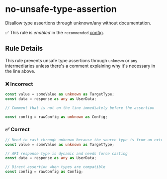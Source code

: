 # no-unsafe-type-assertion

Disallow type assertions through unknown/any without documentation.

✅ This rule is _enabled_ in the `recommended` [config](https://github.com/ximagine-ai/eslint-plugin#configs).

<!-- end auto-generated rule header -->
<!-- Do not manually modify this header. Run: `pnpm run gen:docs` -->

## Rule Details

This rule prevents unsafe type assertions through `unknown` or `any` intermediaries unless there's a comment explaining why it's necessary in the line above.

### ❌ Incorrect

```ts
const value = someValue as unknown as TargetType;
const data = response as any as UserData;

// Comment that is not on the line immediately before the assertion

const config = rawConfig as unknown as Config;
```

### ✅ Correct

```ts
// Need to cast through unknown because the source type is from an external library
const value = someValue as unknown as TargetType;

// API response type is dynamic and needs force casting
const data = response as any as UserData;

// Direct assertion when types are compatible
const config = rawConfig as Config;
```
